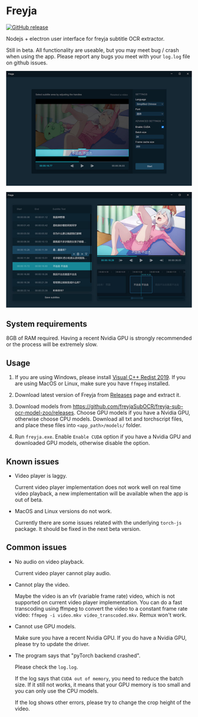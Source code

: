 # Freyja

[![GitHub release](https://img.shields.io/github/release/freyjaSubOCR/freyja-sub-ocr-electron)](https://GitHub.com/freyjaSubOCR/freyja-sub-ocr-electron/releases/)

Nodejs + electron user interface for freyja subtitle OCR extractor.

Still in beta. All functionality are useable, but you may meet bug / crash when using the app. Please report any bugs
you meet with your ```log.log``` file on github issues.

![Config page screenshot](.img/config.jpg)

![Edit page screenshot](.img/edit.jpg)

## System requirements

8GB of RAM required. Having a recent Nvidia GPU is strongly recommended or the process will be extremely slow.

## Usage

1. If you are using Windows, please install [Visual C++ Redist 2019](https://aka.ms/vs/16/release/vc_redist.x64.exe). If
   you are using MacOS or Linux, make sure you have ```ffmpeg``` installed.

2. Download latest version of Freyja from [Releases](https://github.com/freyjaSubOCR/freyja-sub-ocr-electron/releases)
   page and extract it.

3. Download models from <https://github.com/freyjaSubOCR/freyja-sub-ocr-model-zoo/releases>. Choose GPU models if you
   have a Nvidia GPU, otherwise choose CPU models. Download all txt and torchscript files, and place these files into
   ```<app_path>/models/``` folder.

4. Run ```freyja.exe```. Enable ```Enable CUDA``` option if you have a Nvidia GPU and downloaded GPU models,
   otherwise disable the option.

## Known issues

- Video player is laggy.

  Current video player implementation does not work well on real time video playback, a new implementation will be
  available when the app is out of beta.

- MacOS and Linux versions do not work.

  Currently there are some issues related with the underlying ```torch-js``` package. It should be fixed in the next
  beta version.

## Common issues

- No audio on video playback.

  Current video player cannot play audio.

- Cannot play the video.

  Maybe the video is an vfr (variable frame rate) video, which is not supported on current video player
  implementation. You can do a fast transcoding using ffmpeg to convert the video to a constant frame rate video:
  ```ffmpeg -i video.mkv video_transcoded.mkv```. Remux won't work.

- Cannot use GPU models.

  Make sure you have a recent Nvidia GPU. If you do have a Nvidia GPU, please try to update the driver.

- The program says that "pyTorch backend crashed".

  Please check the ```log.log```.
  
  If the log says that ```CUDA out of memory```, you need to reduce the batch size. If it still not works, it means that
  your GPU memory is too small and you can only use the CPU models.

  If the log shows other errors, please try to change the crop height of the video.
